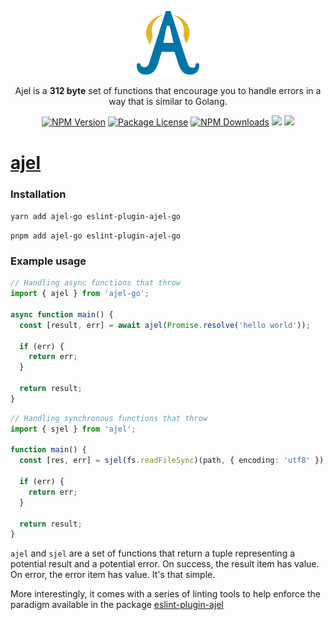 <p align="center"><a href="https://github.com/Handfish/ajel-go" target="_blank"><img src="https://raw.githubusercontent.com/Handfish/ajel-go/main/apps/docs/public/ajel2.svg" width="100" alt="Laravel Logo"></a></p>

<p align="center">Ajel is a <b>312 byte</b> set of functions that encourage you to handle errors in a way that is similar to Golang.</p>

<p align="center">
<a href="https://www.npmjs.com/ajel" target="_blank"><img src="https://img.shields.io/npm/v/ajel.svg" alt="NPM Version" /></a>
<a href="https://www.npmjs.com/ajel" target="_blank"><img src="https://img.shields.io/npm/l/ajel.svg" alt="Package License" /></a>
<a href="https://www.npmjs.com/ajel" target="_blank"><img src="https://img.shields.io/npm/dt/ajel.svg" alt="NPM Downloads" /></a>
<a href="https://handfish.github.io/ajel" target="_blank"><img src="https://img.shields.io/badge/GitHub%20Pages-222222?style=for-the-badge&logo=GitHub%20Pages&logoColor=white" /></a>
<a href="https://github.com/Handfish/ajel-go" target="_blank"><img src="https://img.shields.io/badge/GitHub-100000?style=for-the-badge&logo=github&logoColor=white" /></a>
</p>



# [ajel](https://handfish.github.io/ajel)

### Installation

`yarn add ajel-go eslint-plugin-ajel-go`

`pnpm add ajel-go eslint-plugin-ajel-go`


### Example usage
```typescript
// Handling async functions that throw
import { ajel } from 'ajel-go';

async function main() {
  const [result, err] = await ajel(Promise.resolve('hello world'));

  if (err) {
    return err;
  }

  return result;
}
```

```typescript
// Handling synchronous functions that throw
import { sjel } from 'ajel';

function main() {
  const [res, err] = sjel(fs.readFileSync)(path, { encoding: 'utf8' });

  if (err) {
    return err;
  }

  return result;
}
```

`ajel` and `sjel` are a set of functions that return a tuple representing a potential result and a potential error.
On success, the result item has value. On error, the error item has value. It's that simple.

More interestingly, it comes with a series of linting tools to help enforce the paradigm available in the package [eslint-plugin-ajel](https://www.npmjs.com/package/eslint-plugin-ajel)
